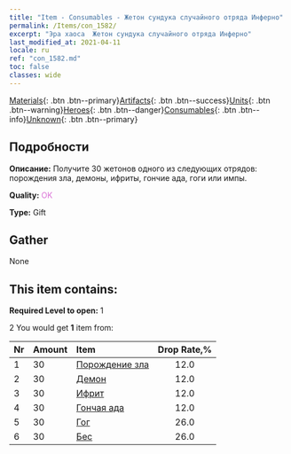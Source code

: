 ```yaml
---
title: "Item - Consumables - Жетон сундука случайного отряда Инферно"
permalink: /Items/con_1582/
excerpt: "Эра хаоса  Жетон сундука случайного отряда Инферно"
last_modified_at: 2021-04-11
locale: ru
ref: "con_1582.md"
toc: false
classes: wide
---
```

 [Materials](/ru/Items/){: .btn .btn--primary}[Artifacts](/ru/Items/Artifacts/){: .btn .btn--success}[Units](/ru/Items/Units/){: .btn .btn--warning}[Heroes](/ru/Items/Heroes/){: .btn .btn--danger}[Consumables](/ru/Items/Consumables/){: .btn .btn--info}[Unknown](/ru/Items/Unknown/){: .btn .btn--primary}

## Подробности
 **Описание:** Получите 30 жетонов одного из следующих отрядов: порождения зла, демоны, ифриты, гончие ада, гоги или импы.

 **Quality:** <span style="color: #DA70D6">OK</span>

 **Type:** Gift

## Gather

  None

## This item contains:

 **Required Level to open:** 1

 2 You would get **1** item  from:

  | Nr | Amount |     Item    | Drop Rate,% |
  |:---|:-------|:------------|:---------:|
  | 1 | 30 | [Порождение зла](/ru/Items/unt_230/) | 12.0 | 
  | 2 | 30 | [Демон](/ru/Items/unt_229/) | 12.0 | 
  | 3 | 30 | [Ифрит](/ru/Items/unt_231/) | 12.0 | 
  | 4 | 30 | [Гончая ада](/ru/Items/unt_228/) | 12.0 | 
  | 5 | 30 | [Гог](/ru/Items/unt_227/) | 26.0 | 
  | 6 | 30 | [Бес](/ru/Items/unt_226/) | 26.0 | 
